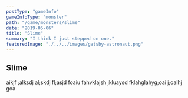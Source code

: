 ```yaml
---
postType: "gameInfo"
gameInfoType: "monster"
path: "/game/monsters/slime"
date: "2019-05-06"
title: "Slime"
summary: "I think I just stepped on one."
featuredImage: "./../../images/gatsby-astronaut.png"
---
```


## Slime

aikjf ;alksdj al;skdj fl;asjd foaiu fahvklajsh jkluaysd fklahglahyg;oai j;oaihj goa
